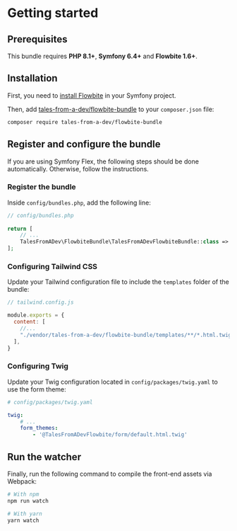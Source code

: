 # Getting started

## Prerequisites

This bundle requires **PHP 8.1+**, **Symfony 6.4+** and **Flowbite 1.6+**.

## Installation

First, you need to [install Flowbite](https://flowbite.com/docs/getting-started/symfony/) in your Symfony project.

Then, add [tales-from-a-dev/flowbite-bundle](https://packagist.org/packages/tales-from-a-dev/flowbite-bundle) 
to your ``composer.json`` file:

```bash
composer require tales-from-a-dev/flowbite-bundle
```

## Register and configure the bundle

If you are using Symfony Flex, the following steps should be done automatically. Otherwise, follow the instructions.

### Register the bundle

Inside `config/bundles.php`, add the following line:

```php
// config/bundles.php
    
return [
    // ...
    TalesFromADev\FlowbiteBundle\TalesFromADevFlowbiteBundle::class => ['all' => true],
];
```

### Configuring Tailwind CSS

Update your Tailwind configuration file to include the `templates` folder of the bundle:

```js
// tailwind.config.js

module.exports = {
  content: [
    //...
    "./vendor/tales-from-a-dev/flowbite-bundle/templates/**/*.html.twig"
  ],
}
```

### Configuring Twig

Update your Twig configuration located in `config/packages/twig.yaml` to use the form theme:

```yaml
# config/packages/twig.yaml

twig:
    # ...
    form_themes: 
        - '@TalesFromADevFlowbite/form/default.html.twig'
```

## Run the watcher

Finally, run the following command to compile the front-end assets via Webpack:

```bash
# With npm
npm run watch

# With yarn
yarn watch
```
